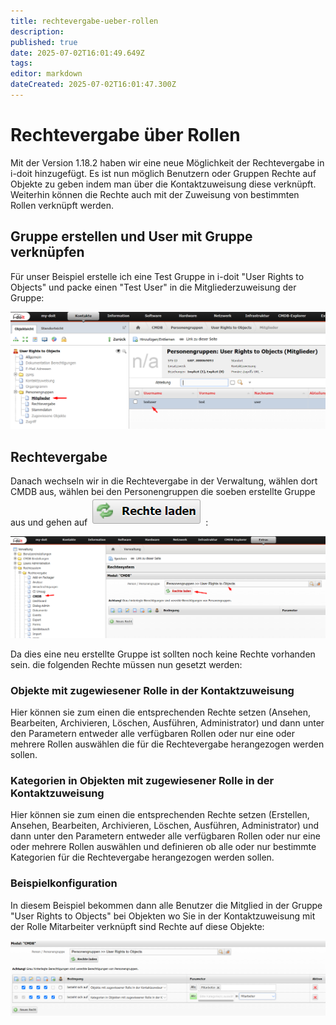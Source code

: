 ```yaml
---
title: rechtevergabe-ueber-rollen
description: 
published: true
date: 2025-07-02T16:01:49.649Z
tags: 
editor: markdown
dateCreated: 2025-07-02T16:01:47.300Z
---
```


# Rechtevergabe über Rollen

Mit der Version 1.18.2 haben wir eine neue Möglichkeit der Rechtevergabe in i-doit hinzugefügt. Es ist nun möglich Benutzern oder Gruppen Rechte auf Objekte zu geben indem man über die Kontaktzuweisung diese verknüpft. Weiterhin können die Rechte auch mit der Zuweisung von bestimmten Rollen verknüpft werden.

## Gruppe erstellen und User mit Gruppe verknüpfen

Für unser Beispiel erstelle ich eine Test Gruppe in i-doit "User Rights to Objects" und packe einen "Test User" in die Mitgliederzuweisung der Gruppe:

[![rechteueberrollen-testuser](../../assets/images/de/effizientes-dokumentieren/rechteverwaltung/rechtevergabe-ueber-rollen/1-rur.png)](../../assets/images/de/effizientes-dokumentieren/rechteverwaltung/rechtevergabe-ueber-rollen/1-rur.png)

## Rechtevergabe

Danach wechseln wir in die Rechtevergabe in der Verwaltung, wählen dort CMDB aus, wählen bei den Personengruppen die soeben erstellte Gruppe aus und gehen auf ![rechteueberrollen-icon](../../assets/images/de/effizientes-dokumentieren/rechteverwaltung/rechtevergabe-ueber-rollen/2-rur.png) :

[![rechteueberrollen-vergabe](../../assets/images/de/effizientes-dokumentieren/rechteverwaltung/rechtevergabe-ueber-rollen/3-rur.png)](../../assets/images/de/effizientes-dokumentieren/rechteverwaltung/rechtevergabe-ueber-rollen/3-rur.png)

Da dies eine neu erstellte Gruppe ist sollten noch keine Rechte vorhanden sein. die folgenden Rechte müssen nun gesetzt werden:

### Objekte mit zugewiesener Rolle in der Kontaktzuweisung

Hier können sie zum einen die entsprechenden Rechte setzen (Ansehen, Bearbeiten, Archivieren, Löschen, Ausführen, Administrator) und dann unter den Parametern entweder alle verfügbaren Rollen oder nur eine oder mehrere Rollen auswählen die für die Rechtevergabe herangezogen werden sollen.

### Kategorien in Objekten mit zugewiesener Rolle in der Kontaktzuweisung

Hier können sie zum einen die entsprechenden Rechte setzen (Erstellen, Ansehen, Bearbeiten, Archivieren, Löschen, Ausführen, Administrator) und dann unter den Parametern entweder alle verfügbaren Rollen oder nur eine oder mehrere Rollen auswählen und definieren ob alle oder nur bestimmte Kategorien für die Rechtevergabe herangezogen werden sollen.

### Beispielkonfiguration

In diesem Beispiel bekommen dann alle Benutzer die Mitglied in der Gruppe "User Rights to Objects" bei Objekten wo Sie in der Kontaktzuweisung mit der Rolle Mitarbeiter verknüpft sind Rechte auf diese Objekte:

[![rechteueberrollen-konfigurieren](../../assets/images/de/effizientes-dokumentieren/rechteverwaltung/rechtevergabe-ueber-rollen/4-rur.png)](../../assets/images/de/effizientes-dokumentieren/rechteverwaltung/rechtevergabe-ueber-rollen/4-rur.png)
